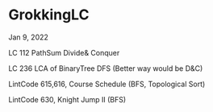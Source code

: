 # GrokkingLC

Jan 9, 2022

LC 112 PathSum Divide& Conquer

LC 236 LCA of BinaryTree DFS (Better way would be D&C)

LintCode 615,616, Course Schedule (BFS, Topological Sort)

LintCode 630, Knight Jump II (BFS)


